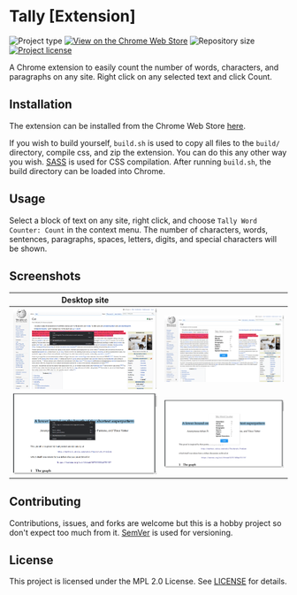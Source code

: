 # Tally [Extension]
![](https://img.shields.io/badge/type-Extension-yellow.svg "Project type")
[![](https://img.shields.io/chrome-web-store/v/eggkmbghbmjmbdjloifaklghfiecjbnk.svg "View on the Chrome Web Store")][1]
![](https://img.shields.io/github/repo-size/jerboa88/Tally-Extension.svg "Repository size")
[![](https://img.shields.io/github/license/jerboa88/Tally-Extension.svg "Project license")][2]


A Chrome extension to easily count the number of words, characters, and paragraphs on any site. Right click on any selected text and click Count.


## Installation
The extension can be installed from the Chrome Web Store [here][1].

If you wish to build yourself, `build.sh` is used to copy all files to the `build/` directory, compile css, and zip the extension. You can do this any other way you wish. [SASS](https://sass-lang.com/) is used for CSS compilation. After running `build.sh`, the build directory can be loaded into Chrome.


## Usage
Select a block of text on any site, right click, and choose `Tally Word Counter: Count` in the context menu. The number of characters, words, sentences, paragraphs, spaces, letters, digits, and special characters will be shown.


## Screenshots
Desktop site | &#8291;
:-:|:-:
![Screenshot 1](screenshots/ss0.png) | ![Screenshot 2](screenshots/ss1.png)
![Screenshot 3](screenshots/ss2.png) | ![Screenshot 4](screenshots/ss3.png)


## Contributing
Contributions, issues, and forks are welcome but this is a hobby project so don't expect too much from it. [SemVer](http://semver.org/) is used for versioning.


## License
This project is licensed under the MPL 2.0 License. See [LICENSE][2] for details.

[1]: https://chrome.google.com/webstore/detail/tally-word-counter/eggkmbghbmjmbdjloifaklghfiecjbnk
[2]: LICENSE
